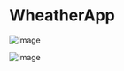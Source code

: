 # WheatherApp

![image](https://github.com/user-attachments/assets/44100847-fdf9-446f-a156-e972ee37d923)


![image](https://github.com/user-attachments/assets/9223653c-20a6-4c42-a6ea-187481dcd90b)
